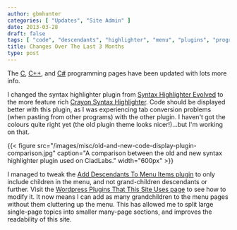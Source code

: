 ```yaml
---
author: gbmhunter
categories: [ "Updates", "Site Admin" ]
date: 2013-03-28
draft: false
tags: [ "code", "descendants", "highlighter", "menu", "plugins", "programming", "syntax", "Wordpress" ]
title: Changes Over The Last 3 Months
type: post
---
```


The [C](/programming/languages/c), [C++](/programming/languages/c-plus-plus), and [C#](/programming/languages/c-sharp) programming pages have been updated with lots more info.

I changed the syntax highlighter plugin from [Syntax Highlighter Evolved](http://www.viper007bond.com/wordpress-plugins/syntaxhighlighter/) to the more feature rich [Crayon Syntax Highlighter](https://github.com/aramk/crayon-syntax-highlighter). Code should be displayed better with this plugin, as I was experiencing tab conversion problems (when pasting from other programs) with the other plugin. I haven't got the colours quite right yet (the old plugin theme looks nicer!)...but I'm working on that.

{{< figure src="/images/misc/old-and-new-code-display-plugin-comparison.jpg" caption="A comparison between the old and new syntax highlighter plugin used on CladLabs."  width="600px" >}}

I managed to tweak the [Add Descendants To Menu Items plugin](http://www.viper007bond.com/wordpress-plugins/add-descendants-as-submenu-items/) to only include children in the menu, and not grand-children descendants or further. Visit the [Wordpress Plugins That This Site Uses page](/programming/website-design/content-management-systems/wordpress/wordpress-plugins-that-this-site-uses/) to see how to modify it. It now means I can add as many grandchildren to the menu pages without them cluttering up the menu. This has allowed me to split large single-page topics into smaller many-page sections, and improves the readability of this site.
